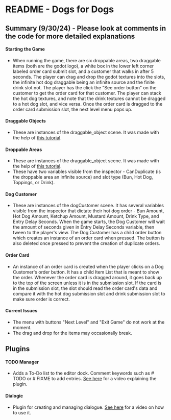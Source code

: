 # README - Dogs for Dogs
## Summary (9/30/24) - Please look at comments in the code for more detailed explanations
#### Starting the Game
* When running the game, there are six droppable areas, two draggable items (both are the godot logo), a white box in the lower left corner labeled order card submit slot, and a customer that walks in after 5 seconds. The player can drag and drop the godot textures into the slots, the infinite hot dog draggable being an infinite source and the finite drink slot not. The player has the click the "See order button" on the customer to get the order card for that customer. The player can stack the hot dog textures, and note that the drink textures cannot be dragged to a hot dog slot, and vice versa. Once the order card is dragged to the order card submission slot, the next level menu pops up. 
#### Draggable Objects 
* These are instances of the draggable_object scene. It was made with the help of [this tutorial](https://www.youtube.com/watch?v=8cV-5ByZLOE&t=64s).
#### Droppable Areas
* These are instances of the draggable_object scene. It was made with the help of [this tutorial](https://www.youtube.com/watch?v=8cV-5ByZLOE&t=64s).
* These have two variables visible from the inspector - CanDuplicate (is the droppable area an infinite source) and slot type (Bun, Hot Dog, Toppings, or Drink).
#### Dog Customer 
* These are instances of the dogCustomer scene. It has several variables visible from the inspector that dictate their hot dog order - Bun Amount, Hot Dog Amount, Ketchup Amount, Mustard Amount, Drink Type, and Entry Delay Seconds. When the game starts, the Dog Customer will wait the amount of seconds given in Entry Delay Seconds variable, then tween to the player's view. The Dog Customer has a child order button which creates an instance of an order card when pressed. The button is also deleted once pressed to prevent the creation of duplicate orders. 
#### Order Card
* An instance of an order card is created when the player clicks on a Dog Customer's order button. It has a child Item List that is meant to show the order. Whenever the order card is dragged around, it goes back up to the top of the screen unless it is in the submission slot. If the card is in the submission slot, the slot should read the order card's data and compare it with the hot dog submission slot and drink submission slot to make sure order is correct. 
#### Current Issues
* The menu with buttons "Next Level" and "Exit Game" do not work at the moment.
* The drag and drop for the items may occasionally break. 

## Plugins 
#### TODO Manager
* Adds a To-Do list to the editor dock. Comment keywords such as # TODO or # FIXME to add entries. [See here](https://www.youtube.com/watch?v=1AECMiOOyX0) for a video explaining the plugin. 
#### Dialogic 
* Plugin for creating and managing dialogue. [See here](https://www.youtube.com/watch?v=7PuPU0Mrl_g) for a video on how to use it. 
